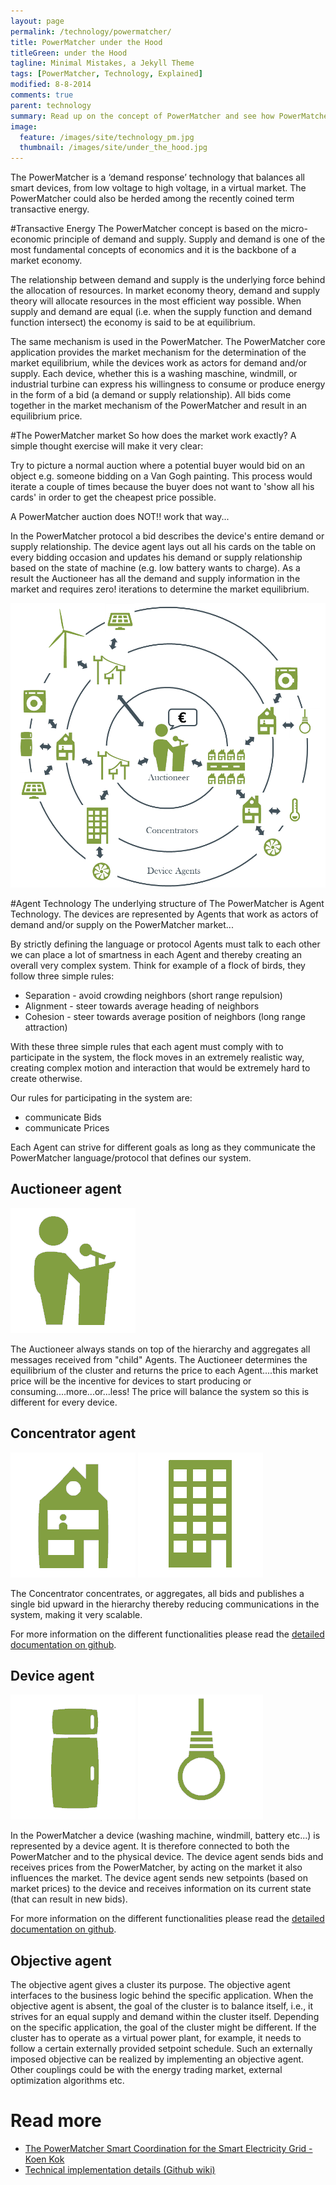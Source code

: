 ```yaml
---
layout: page
permalink: /technology/powermatcher/
title: PowerMatcher under the Hood
titleGreen: under the Hood
tagline: Minimal Mistakes, a Jekyll Theme
tags: [PowerMatcher, Technology, Explained]
modified: 8-8-2014
comments: true
parent: technology
summary: Read up on the concept of PowerMatcher and see how PowerMatcher can change the world.
image:
  feature: /images/site/technology_pm.jpg
  thumbnail: /images/site/under_the_hood.jpg
---
```



The PowerMatcher is a ‘demand response’ technology that balances all smart devices, from low voltage to high voltage, in a virtual market. The PowerMatcher could also be herded among the recently coined term transactive energy.

#Transactive Energy
The PowerMatcher concept is based on the micro-economic principle of demand and supply. Supply and demand is one of the most fundamental concepts of economics and it is the backbone of a market economy.

The relationship between demand and supply is the underlying force behind the allocation of resources. In market economy theory, demand and supply theory will allocate resources in the most efficient way possible.
When supply and demand are equal (i.e. when the supply function and demand function intersect) the economy is said to be at equilibrium.

The same mechanism is used in the PowerMatcher. The PowerMatcher core application provides the market mechanism for the determination of the market equilibrium, while the devices work as actors for demand and/or supply. Each device, whether this is a washing maschine, windmill, or industrial turbine can express his willingness to consume or produce energy in the form of a bid (a demand or supply relationship). All bids come together in the market mechanism of the PowerMatcher and result in an equilibrium price.

#The PowerMatcher market
So how does the market work exactly? A simple thought exercise will make it very clear:

Try to picture a normal auction where a potential buyer would bid on an object e.g. someone bidding on a Van Gogh painting. This process would iterate a couple of times because the buyer does not want to 'show all his cards' in order to get the cheapest price possible. 

A PowerMatcher auction does NOT!! work that way... 

In the PowerMatcher protocol a bid describes the device's entire demand or supply relationship. The device agent lays out all his cards on the table on every bidding occasion and updates his demand or supply relationship based on the state of machine (e.g. low battery wants to charge). As a result the Auctioneer has all the demand and supply information in the market and requires zero! iterations to determine the market equilibrium.

<img src="/images/site/powermatcher.png">

#Agent Technology
The underlying structure of The PowerMatcher is Agent Technology. The devices are represented by Agents that work as actors of demand and/or supply on the PowerMatcher market...

By strictly defining the language or protocol Agents must talk to each other we can place a lot of smartness in each Agent and thereby creating an overall very complex system. Think for example of a flock of birds, they follow three simple rules:

* Separation - avoid crowding neighbors (short range repulsion)
* Alignment - steer towards average heading of neighbors
* Cohesion - steer towards average position of neighbors (long range attraction)

With these three simple rules that each agent must comply with to participate in the system, the flock moves in an extremely realistic way, creating complex motion and interaction that would be extremely hard to create otherwise.

Our rules for participating in the system are:

* communicate Bids
* communicate Prices

Each Agent can strive for different goals as long as they communicate the PowerMatcher language/protocol that defines our system.

##	Auctioneer agent    

<img src="/images/site/auca.png">

The Auctioneer always stands on top of the hierarchy and aggregates all messages received from "child" Agents. The Auctioneer determines the equilibrium of the cluster and returns the price to each Agent....this market price will be the incentive for devices to start producing or consuming....more...or...less! The price will balance the system so this is different for every device.

##	Concentrator agent  

<img src="/images/site/conb.png"> <img src="/images/site/conc.png">

The Concentrator concentrates, or aggregates, all bids and publishes a single bid upward in the hierarchy thereby reducing communications in the system, making it very scalable. 

For more information on the different functionalities please read the [detailed documentation on github](https://github.com/flexiblepower/powermatcher/wiki/Architecture-PowerMatcher#the-concentrator-agent).

##	Device agent 			

<img src="/images/site/deva.png"> <img src="/images/site/devb.png">

In the PowerMatcher a device (washing machine, windmill, battery etc...) is represented by a device agent. It is therefore connected to both the PowerMatcher and to the physical device. The device agent sends bids and receives prices from the PowerMatcher, by acting on the market it also influences the market. The device agent sends new setpoints (based on market prices) to the device and receives information on its current state (that can result in new bids).

For more information on the different functionalities please read the [detailed documentation on github](https://github.com/flexiblepower/powermatcher/wiki/Architecture-PowerMatcher#the-device-agent).


##	Objective agent

The objective agent gives a cluster its purpose. The objective agent interfaces to the business logic behind the specific application. When the objective agent is absent, the goal of the cluster is to balance itself, i.e., it strives for an equal supply and demand within the cluster itself. Depending on the specific application, the goal of the cluster might be different. If the cluster has to operate as a virtual power plant, for example, it needs to follow a certain externally provided setpoint schedule. Such an externally imposed objective can be realized by implementing an objective agent. Other couplings could be with the energy trading market, external optimization algorithms etc.


# Read more
* [The PowerMatcher Smart Coordination for the Smart Electricity Grid - Koen Kok](http://dare.ubvu.vu.nl/bitstream/handle/1871/43567/dissertation.pdf?sequence=1)
* [Technical implementation details (Github wiki)](https://github.com/flexiblepower/powermatcher/wiki)

